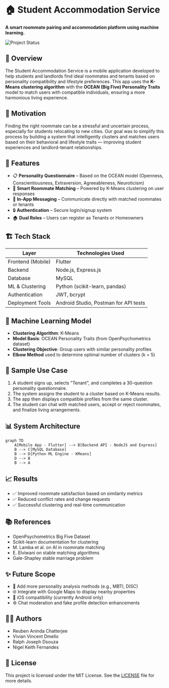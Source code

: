 # 🏠 Student Accommodation Service

**A smart roommate pairing and accommodation platform using machine learning.**

![Project Status](https://img.shields.io/badge/status-complete-brightgreen)

## 📌 Overview

The Student Accommodation Service is a mobile application developed to help students and landlords find ideal roommates and tenants based on personality compatibility and lifestyle preferences. This app uses the **K-Means clustering algorithm** with the **OCEAN (Big Five) Personality Traits** model to match users with compatible individuals, ensuring a more harmonious living experience.

## 🧠 Motivation

Finding the right roommate can be a stressful and uncertain process, especially for students relocating to new cities. Our goal was to simplify this process by building a system that intelligently clusters and matches users based on their behavioral and lifestyle traits — improving student experiences and landlord-tenant relationships.

## 🚀 Features

- 📋 **Personality Questionnaire** – Based on the OCEAN model (Openness, Conscientiousness, Extraversion, Agreeableness, Neuroticism)
- 🧠 **Smart Roommate Matching** – Powered by K-Means clustering on user responses
- 💬 **In-App Messaging** – Communicate directly with matched roommates or tenants
- 🔒 **Authentication** – Secure login/signup system
- 🏠 **Dual Roles** – Users can register as Tenants or Homeowners

## 🏗️ Tech Stack

| Layer              | Technologies Used                     |
|--------------------|----------------------------------------|
| Frontend (Mobile)  | Flutter                                |
| Backend            | Node.js, Express.js                    |
| Database           | MySQL                                  |
| ML & Clustering    | Python (scikit-learn, pandas)          |
| Authentication     | JWT, bcrypt                            |
| Deployment Tools   | Android Studio, Postman for API tests  |

## 🔬 Machine Learning Model

- **Clustering Algorithm**: K-Means
- **Model Basis**: OCEAN Personality Traits (from OpenPsychometrics dataset)
- **Clustering Objective**: Group users with similar personality profiles
- **Elbow Method** used to determine optimal number of clusters (k = 5)

## 🧪 Sample Use Case

1. A student signs up, selects "Tenant", and completes a 30-question personality questionnaire.
2. The system assigns the student to a cluster based on K-Means results.
3. The app then displays compatible profiles from the same cluster.
4. The student can chat with matched users, accept or reject roommates, and finalize living arrangements.

## 📊 System Architecture

```mermaid
graph TD
    A[Mobile App - Flutter] --> B[Backend API - NodeJS and Express]
    B --> C[MySQL Database]
    B --> D[Python ML Engine - KMeans]
    D --> B
    B --> A
```

## 📈 Results

- ✅ Improved roommate satisfaction based on similarity metrics
- ✅ Reduced conflict rates and change requests
- ✅ Successful clustering and real-time communication

## 📚 References

- OpenPsychometrics Big Five Dataset
- Scikit-learn documentation for clustering
- M. Lamba et al. on AI in roommate matching
- E. Elviwani on stable matching algorithms
- Gale-Shapley stable marriage problem

## ✨ Future Scope

- 🧠 Add more personality analysis methods (e.g., MBTI, DISC)
- 🌐 Integrate with Google Maps to display nearby properties
- 📱 iOS compatibility (currently Android only)
- ⚙️ Chat moderation and fake profile detection enhancements

## 👨‍💻 Authors

- Reuben Aninda Chatterjee  
- Vivian Vincent Dmello  
- Ralph Joseph Dsouza  
- Nigel Keith Fernandes  

## 📄 License

This project is licensed under the MIT License. See the [LICENSE](LICENSE) file for more details.


